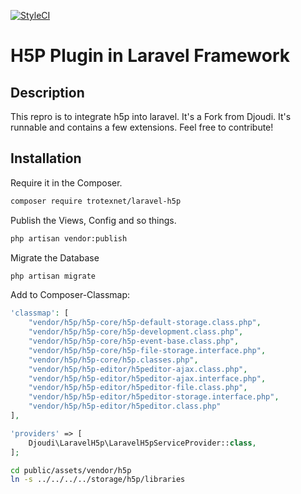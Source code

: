 [![StyleCI](https://styleci.io/repos/122313672/shield?branch=master)](https://styleci.io/repos/122313672)

# H5P Plugin in Laravel Framework 

## Description

This repro is to integrate h5p into laravel. It's a Fork from Djoudi. It's runnable and contains a few extensions. Feel free to contribute!


## Installation

Require it in the Composer.

```bash
composer require trotexnet/laravel-h5p
```

Publish the Views, Config and so things.

```bash
php artisan vendor:publish
```

Migrate the Database

```bash
php artisan migrate
```

Add to Composer-Classmap:
```php
'classmap': [
    "vendor/h5p/h5p-core/h5p-default-storage.class.php",
    "vendor/h5p/h5p-core/h5p-development.class.php",
    "vendor/h5p/h5p-core/h5p-event-base.class.php",
    "vendor/h5p/h5p-core/h5p-file-storage.interface.php",
    "vendor/h5p/h5p-core/h5p.classes.php",
    "vendor/h5p/h5p-editor/h5peditor-ajax.class.php",
    "vendor/h5p/h5p-editor/h5peditor-ajax.interface.php",
    "vendor/h5p/h5p-editor/h5peditor-file.class.php",
    "vendor/h5p/h5p-editor/h5peditor-storage.interface.php",
    "vendor/h5p/h5p-editor/h5peditor.class.php"
],
```

```php
'providers' => [
    Djoudi\LaravelH5p\LaravelH5pServiceProvider::class,
];
```

```bash
cd public/assets/vendor/h5p
ln -s ../../../../storage/h5p/libraries
```
